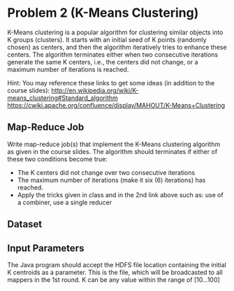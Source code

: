 # Problem 2 (K-Means Clustering) 
K-Means clustering is a popular algorithm for clustering similar objects into K groups (clusters). It starts with an initial seed of K points (randomly chosen) as centers, and then the algorithm iteratively tries to enhance these centers. The algorithm terminates either when two consecutive iterations generate the same K centers, i.e., the centers did not change, or a maximum number of iterations is reached.

Hint: You may reference these links to get some ideas (in addition to the course slides):
http://en.wikipedia.org/wiki/K-means_clustering#Standard_algorithm
https://cwiki.apache.org/confluence/display/MAHOUT/K-Means+Clustering

## Map-Reduce Job
Write map-reduce job(s) that implement the K-Means clustering algorithm as given in the course slides. The algorithm should terminates if either of these two conditions become true:
* The K centers did not change over two consecutive iterations
* The maximum number of iterations (make it six (6) iterations) has reached.
* Apply the tricks given in class and in the 2nd link above such as: use of a combiner, use a single reducer

## Dataset

## Input Parameters
The Java program should accept the HDFS file location containing the initial K centroids as a parameter. This is the file, which will be broadcasted to all mappers in the 1st round. K can be any value within the range of [10...100]
